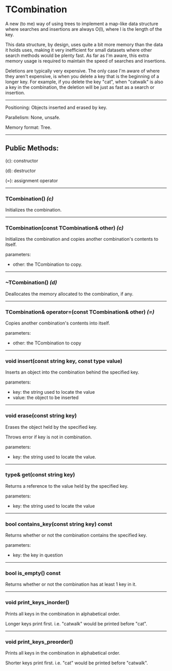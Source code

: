 # TCombination

A new (to me) way of using trees to implement a map-like data structure where searches and insertions are always O(l), where l is the length of the key.

This data structure, by design, uses quite a bit more memory than the data it holds uses, making it very inefficient for small datasets where other search methods would be plenty fast. As far as I'm aware, this extra memory usage is required to maintain the speed of searches and insertions.

Deletions are typically very expensive. The only case I'm aware of where they aren't expensive, is when you delete a key that is the beginning of a longer key. For example, if you delete the key "cat", when "catwalk" is also a key in the combination, the deletion will be just as fast as a search or insertion.

---

Positioning: Objects inserted and erased by key.

Parallelism: None, unsafe.

Memory format: Tree.

---

## Public Methods:

(c): constructor

(d): destructor

(=): assignment operator

---
### TCombination() *(c)*

Initializes the combination.

---
### TCombination(const TCombination<type>& other) *(c)*

Initializes the combination and copies another combination's contents to itself.

parameters:
- other: the TCombination to copy.

---
### ~TCombination() *(d)*

Deallocates the memory allocated to the combination, if any.

---
### TCombination<type>& operator=(const TCombination<type>& other) *(=)*

Copies another combination's contents into itself.

parameters:
- other: the TCombination to copy

---
### void insert(const string key, const type value)

Inserts an object into the combination behind the specified key.

parameters:
- key: the string used to locate the value
- value: the object to be inserted

---
### void erase(const string key)

Erases the object held by the specified key.

Throws error if key is not in combination.

parameters:
- key: the string used to locate the value.

---
### type& get(const string key)

Returns a reference to the value held by the specified key.

parameters:
- key: the string used to locate the value

---
### bool contains_key(const string key) const

Returns whether or not the combination contains the specified key.

parameters:
- key: the key in question

---
### bool is_empty() const

Returns whether or not the combination has at least 1 key in it.

---
### void print_keys_inorder()

Prints all keys in the combination in alphabetical order.

Longer keys print first. i.e. "catwalk" would be printed before "cat".

---
### void print_keys_preorder()

Prints all keys in the combination in alphabetical order.

Shorter keys print first. i.e. "cat" would be printed before "catwalk".
